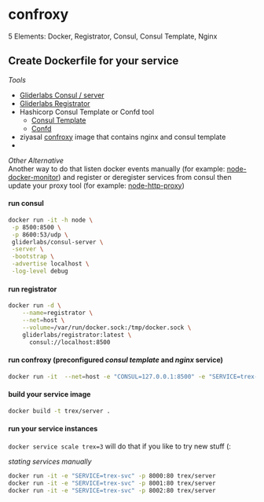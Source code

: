 # confroxy
5 Elements:  Docker, Registrator, Consul, Consul Template, Nginx

## Create Dockerfile for your service

*Tools*
 - [Gliderlabs Consul / server](https://github.com/gliderlabs/docker-consul)
 - [Gliderlabs Registrator](https://github.com/gliderlabs/registrator)
 - Hashicorp Consul Template or Confd tool
    - [Consul Template](https://github.com/hashicorp/consul-template)
    - [Confd](https://github.com/kelseyhightower/confd)
 - ziyasal [confroxy](https://github.com/ziyasal/confroxy) image that contains nginx and consul template 
 - 
 
_Other Alternative_  
Another way to do that listen docker events manually (for example: [node-docker-monitor](https://github.com/Beh01der/node-docker-monitor))
and register or deregister services from consul then update your proxy tool (for example: [node-http-proxy](https://github.com/nodejitsu/node-http-proxy))


#### run consul

```sh
docker run -it -h node \
 -p 8500:8500 \
 -p 8600:53/udp \
 gliderlabs/consul-server \
 -server \
 -bootstrap \
 -advertise localhost \
 -log-level debug
```

####  run registrator

```sh
docker run -d \
    --name=registrator \
    --net=host \
    --volume=/var/run/docker.sock:/tmp/docker.sock \
    gliderlabs/registrator:latest \
      consul://localhost:8500

```

####  run confroxy (preconfigured _consul template_ and _nginx_ service)

```sh
docker run -it  --net=host -e "CONSUL=127.0.0.1:8500" -e "SERVICE=trex-svc" -p 80:80 confroxy
```

####  build your service image

```sh
docker build -t trex/server .
```
####  run your service instances

`docker service scale trex=3` will do that if you like to try new stuff (:

_stating services manually_
```sh
docker run -it -e "SERVICE=trex-svc" -p 8000:80 trex/server
docker run -it -e "SERVICE=trex-svc" -p 8001:80 trex/server
docker run -it -e "SERVICE=trex-svc" -p 8002:80 trex/server
```
